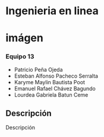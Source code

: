 # Ingenieria en linea

# imágen

### Equipo 13
- Patricio Peña Ojeda
- Esteban Alfonso Pacheco Serralta
- Karyme Maylin Bautista Poot
- Emanuel Rafael Chávez Bagundo
- Lourdea Gabriela Batun Ceme

## Descripción
Descripción

